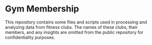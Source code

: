 # Gym Membership
This repository contains some files and scripts used in processing and
analyzing data from fitness clubs. The names of these clubs, their members, and
any insights are omitted from the public repository for confidentiality
purposes.
